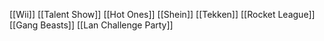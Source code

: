 [[Wii]]
[[Talent Show]]
[[Hot Ones]]
[[Shein]]
[[Tekken]]
[[Rocket League]]
[[Gang Beasts]]
[[Lan Challenge Party]]